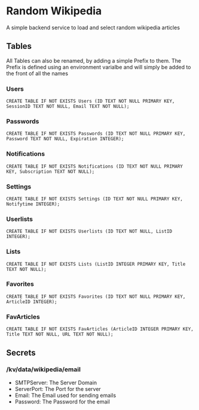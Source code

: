 # Random Wikipedia
A simple backend service to load and select random wikipedia articles

## Tables
All Tables can also be renamed, by adding a simple Prefix to them.
The Prefix is defined using an environment varialbe and will simply be added to the front of all the names
### Users
`CREATE TABLE IF NOT EXISTS Users (ID TEXT NOT NULL PRIMARY KEY, SessionID TEXT NOT NULL, Email TEXT NOT NULL);`
### Passwords
`CREATE TABLE IF NOT EXISTS Passwords (ID TEXT NOT NULL PRIMARY KEY, Password TEXT NOT NULL, Expiration INTEGER);`
### Notifications
`CREATE TABLE IF NOT EXISTS Notifications (ID TEXT NOT NULL PRIMARY KEY, Subscription TEXT NOT NULL);`
### Settings
`CREATE TABLE IF NOT EXISTS Settings (ID TEXT NOT NULL PRIMARY KEY, Notifytime INTEGER);`
### Userlists
`CREATE TABLE IF NOT EXISTS Userlists (ID TEXT NOT NULL, ListID INTEGER);`
### Lists
`CREATE TABLE IF NOT EXISTS Lists (ListID INTEGER PRIMARY KEY, Title TEXT NOT NULL);`
### Favorites
`CREATE TABLE IF NOT EXISTS Favorites (ID TEXT NOT NULL PRIMARY KEY, ArticleID INTEGER);`
### FavArticles
`CREATE TABLE IF NOT EXISTS FavArticles (ArticleID INTEGER PRIMARY KEY, Title TEXT NOT NULL, URL TEXT NOT NULL);`

## Secrets
### /kv/data/wikipedia/email
* SMTPServer: The Server Domain
* ServerPort: The Port for the server
* Email: The Email used for sending emails
* Password: The Password for the email